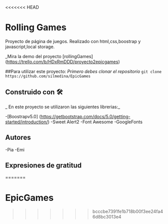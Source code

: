 <<<<<<< HEAD
# Rolling Games

Proyecto de página de juegos.
Realizado con html,css,boostrap y javascript,local storage.

_Mira la demo del proyecto [rollingGames]
(https://trello.com/b/HDxRmDDD/proyecto2epicgames)


##Para utilizar este proyecto:
_Primero debes clonar el repositorio_
`git clone https://github.com/silmedina/EpicGames`

## Construido con 🛠

_ En este proyecto se utilizaron las siguientes librerias:_

-[Boostrapv5.0] (https://getbootstrap.com/docs/5.0/getting-started/introduction/)
-Sweet Alert2
-Font Awesome
-GoogleFonts


## Autores

-Pia
-Emi

## Expresiones de gratitud 
=======
# EpicGames
>>>>>>> bcccbe7391fe1b718b00f3ee24fa46d8bc3013e4
